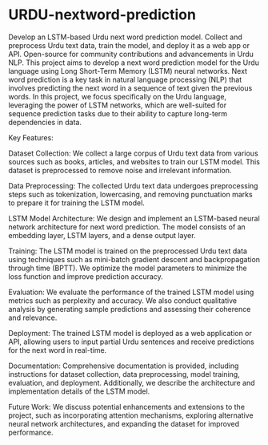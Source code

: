 # URDU-nextword-prediction
Develop an LSTM-based Urdu next word prediction model. Collect and preprocess Urdu text data, train the model, and deploy it as a web app or API. Open-source for community contributions and advancements in Urdu NLP.
This project aims to develop a next word prediction model for the Urdu language using Long Short-Term Memory (LSTM) neural networks. Next word prediction is a key task in natural language processing (NLP) that involves predicting the next word in a sequence of text given the previous words. In this project, we focus specifically on the Urdu language, leveraging the power of LSTM networks, which are well-suited for sequence prediction tasks due to their ability to capture long-term dependencies in data.

Key Features:

Dataset Collection: We collect a large corpus of Urdu text data from various sources such as books, articles, and websites to train our LSTM model. This dataset is preprocessed to remove noise and irrelevant information.

Data Preprocessing: The collected Urdu text data undergoes preprocessing steps such as tokenization, lowercasing, and removing punctuation marks to prepare it for training the LSTM model.

LSTM Model Architecture: We design and implement an LSTM-based neural network architecture for next word prediction. The model consists of an embedding layer, LSTM layers, and a dense output layer.

Training: The LSTM model is trained on the preprocessed Urdu text data using techniques such as mini-batch gradient descent and backpropagation through time (BPTT). We optimize the model parameters to minimize the loss function and improve prediction accuracy.

Evaluation: We evaluate the performance of the trained LSTM model using metrics such as perplexity and accuracy. We also conduct qualitative analysis by generating sample predictions and assessing their coherence and relevance.

Deployment: The trained LSTM model is deployed as a web application or API, allowing users to input partial Urdu sentences and receive predictions for the next word in real-time.

Documentation: Comprehensive documentation is provided, including instructions for dataset collection, data preprocessing, model training, evaluation, and deployment. Additionally, we describe the architecture and implementation details of the LSTM model.

Future Work: We discuss potential enhancements and extensions to the project, such as incorporating attention mechanisms, exploring alternative neural network architectures, and expanding the dataset for improved performance.
